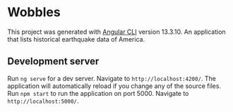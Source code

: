 # Wobbles

This project was generated with [Angular CLI](https://github.com/angular/angular-cli) version 13.3.10. An application that lists historical earthquake data of America.

## Development server

Run `ng serve` for a dev server. Navigate to `http://localhost:4200/`. The application will automatically reload if you change any of the source files.
Run `npm start` to run the application on port 5000. Navigate to `http://localhost:5000/`.

